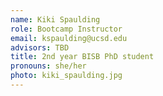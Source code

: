 ```yaml
---
name: Kiki Spaulding
role: Bootcamp Instructor
email: kspaulding@ucsd.edu
advisors: TBD
title: 2nd year BISB PhD student
pronouns: she/her
photo: kiki_spaulding.jpg
---
```


